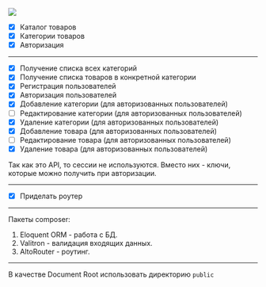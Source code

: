 ![](https://github.styleci.io/repos/165396473/shield)

- [x] Каталог товаров
- [x] Категории товаров
- [x] Авторизация

---
- [x] Получение списка всех категорий
- [x] Получение списка товаров в конкретной категории
- [x] Регистрация пользователей
- [x] Авторизация пользователей
- [x] Добавление категории (для авторизованных пользователей)
- [ ] Редактирование категории (для авторизованных пользователей)
- [x] Удаление категории (для авторизованных пользователей)
- [x] Добавление товара (для авторизованных пользователей)
- [ ] Редактирование товара (для авторизованных пользователей)
- [x] Удаление товара (для авторизованных пользователей)

Так как это API, то сессии не используются. Вместо них - ключи, которые можно получить при авторизации.

---
- [x] Приделать роутер
---
Пакеты composer: 

1. Eloquent ORM - работа с БД.
2. Valitron - валидация входящих данных.
3. AltoRouter - роутинг.
---
В качестве Document Root использовать директорию `public`